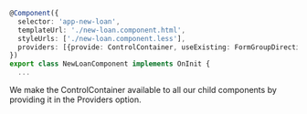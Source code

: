 ```typescript
@Component({
  selector: 'app-new-loan',
  templateUrl: './new-loan.component.html',
  styleUrls: ['./new-loan.component.less'],
  providers: [{provide: ControlContainer, useExisting: FormGroupDirective}]
})
export class NewLoanComponent implements OnInit {
  ...
```
<p class="small">We make the ControlContainer available to <span class="accent">all our child components</span> by providing it in the Providers option.</p>
